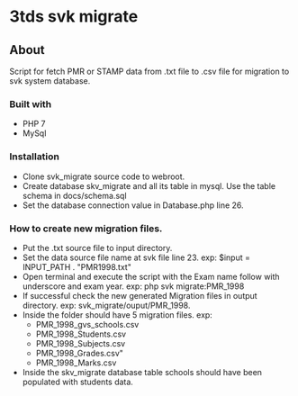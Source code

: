 # 3tds svk migrate
## About

Script for fetch PMR or STAMP data from .txt file to .csv file for migration to svk system database.

### Built with

* PHP 7
* MySql

### Installation

* Clone svk_migrate source code to webroot.
* Create database skv_migrate and all its table in mysql. Use the table schema in docs/schema.sql
* Set the database connection value in Database.php line 26.

### How to create new migration files.
* Put the .txt source file to input directory.
* Set the data source file name at svk file line 23. exp: $input = INPUT_PATH . "PMR1998.txt"
* Open terminal and execute the script with the Exam name follow with underscore and exam year. exp: php svk migrate:PMR_1998
* If successful check the new generated Migration files in output directory. exp: svk_migrate/ouput/PMR_1998.
* Inside the folder should have 5 migration files. exp:
  * PMR_1998_gvs_schools.csv
  * PMR_1998_Students.csv
  * PMR_1998_Subjects.csv
  * PMR_1998_Grades.csv"
  * PMR_1998_Marks.csv
* Inside the skv_migrate database table schools should have been populated with students data. 